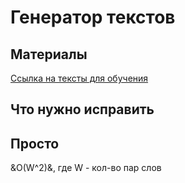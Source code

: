 # Генератор текстов
## Материалы
[Ссылка на тексты для обучения](https://drive.google.com/open?id=1hhU3HoljIiyO-2Bn0YtrFQqqi-Cw0MhF)

## Что нужно исправить

## Просто
&О(W^2)&, где W - кол-во пар слов
